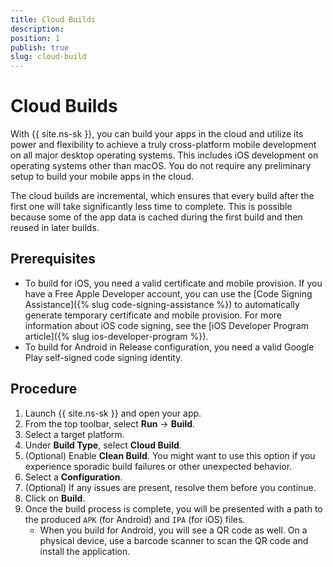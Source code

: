 ```yaml
---
title: Cloud Builds
description: 
position: 1
publish: true
slug: cloud-build
---
```


# Cloud Builds

With {{ site.ns-sk }}, you can build your apps in the cloud and utilize its power and flexibility to achieve a truly cross-platform mobile development on all major desktop operating systems. This includes iOS development on operating systems other than macOS. You do not require any preliminary setup to build your mobile apps in the cloud.

The cloud builds are incremental, which ensures that every build after the first one will take significantly less time to complete. This is possible because some of the app data is cached during the first build and then reused in later builds. 

## Prerequisites

* To build for iOS, you need a valid certificate and mobile provision. If you have a Free Apple Developer account, you can use the [Code Signing Assistance]({% slug code-signing-assistance %}) to automatically generate temporary certificate and mobile provision. For more information about iOS code signing, see the [iOS Developer Program article]({% slug ios-developer-program %}).
* To build for Android in Release configuration, you need a valid Google Play self-signed code signing identity.

## Procedure

1. Launch {{ site.ns-sk }} and open your app.
1. From the top toolbar, select **Run** &#8594; **Build**.
1. Select a target platform.
1. Under **Build Type**, select **Cloud Build**.
1. (Optional) Enable **Clean Build**. You might want to use this option if you experience sporadic build failures or other unexpected behavior. 
1. Select a **Configuration**.
1. (Optional) If any issues are present, resolve them before you continue.
1. Click on **Build**.
1. Once the build process is complete, you will be presented with a path to the produced `APK` (for Android) and `IPA` (for iOS) files.
	* When you build for Android, you will see a QR code as well. On a physical device, use a barcode scanner to scan the QR code and install the application. 




